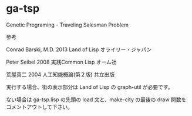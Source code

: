 ga-tsp
======

Genetic Programing - Traveling Salesman Problem

参考

Conrad Barski, M.D. 2013 Land of Lisp オライリー・ジャパン

Peter Seibel 2008 実践Common Lisp オーム社

荒屋真二 2004 人工知能概論(第２版) 共立出版

実行する場合、街の表示部分は Land of Lisp の graph-util が必要です。

ない場合は ga-tsp.lisp の先頭の load 文と、make-city の最後の draw 関数をコメントアウトして下さい。

